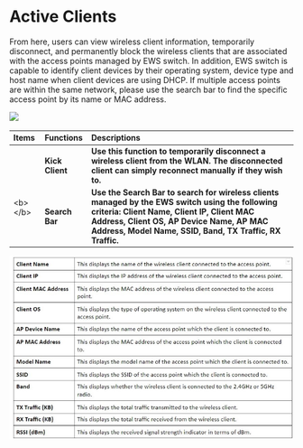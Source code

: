 # Active Clients

From here, users can view wireless client information, temporarily disconnect, and permanently block the wireless clients that are associated with the access points managed by EWS switch. In addition, EWS switch is capable to identify client devices by their operating system, device type and host name when client devices are using DHCP. If multiple access points are within the same network, please use the search bar to find the specific access point by its name or MAC address.  

![](https://lh6.googleusercontent.com/S2PU9Nzk-ulBH_rZeIg--9aqhJSUwkqiP0siXXmv7h9YC2JqcEmyfwQDuT_VAYG8IsyKIhtx3BkECBTEVJS85tcQmd7oymllVd6xpA1jAV-CKuPyziZftNuXF8enQKhjdfaN-xw)

<table>
  <thead>
    <tr>
      <th style="text-align:left">Items</th>
      <th style="text-align:left">Functions</th>
      <th style="text-align:left">Descriptions</th>
    </tr>
  </thead>
  <tbody>
    <tr>
      <td style="text-align:left">
        <img src="https://lh4.googleusercontent.com/NUnnCFynStUjtbcsSN46Ea1Xx6jlusvuPex2SrivQijOR1ad7otdeoDZDU72CZaden449CQ46vL7n8Cdtgip35wvi5nONJnFv4aVCYrtf5Ufq-H8MXIHLYW6FEX1o8BzRm0IFx4"
        alt/>
      </td>
      <td style="text-align:left"><b>Kick Client               </b>
      </td>
      <td style="text-align:left"><b>Use this function to temporarily disconnect a wireless client from the WLAN. The disconnected client can simply reconnect manually if they wish to.</b>
        <br
        />
      </td>
    </tr>
    <tr>
      <td style="text-align:left">
        <p>&lt;b&gt;&lt;/b&gt;</p>
        <p>
          <img src="https://lh6.googleusercontent.com/3slvXY6h3Z-JiAdGbpwdXl911MrkWZiZ0ONjGnb1DXsZXD1S3O_QndM4qgUtFgP_OzCrimXmH2qgg1Wq0eX9Zdxj76XRq5XGxbcWryFm6cB90CdLL4lCQeQvl6HchjuydDNXdio"
          alt/>
        </p>
      </td>
      <td style="text-align:left"><b>Search Bar</b>
      </td>
      <td style="text-align:left"><b>Use the Search Bar to search for wireless clients managed by the EWS switch using the following criteria: Client Name, Client IP, Client MAC Address, Client OS, AP Device Name, AP MAC Address, Model Name, SSID, Band, TX Traffic, RX Traffic.</b>
      </td>
    </tr>
  </tbody>
</table>

![](../../.gitbook/assets/2.jpg)

  


